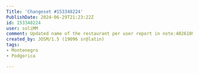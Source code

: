 ```yaml
---
Title: 'Changeset #153348224'
PublishDate: 2024-06-29T21:23:22Z
id: 153348224
user: soliMM
comment: Updated name of the restaurant per user report in note:4026109
created_by: JOSM/1.5 (19096 sr@latin)
tags:
- Montenegro
- Podgorica

---
```

